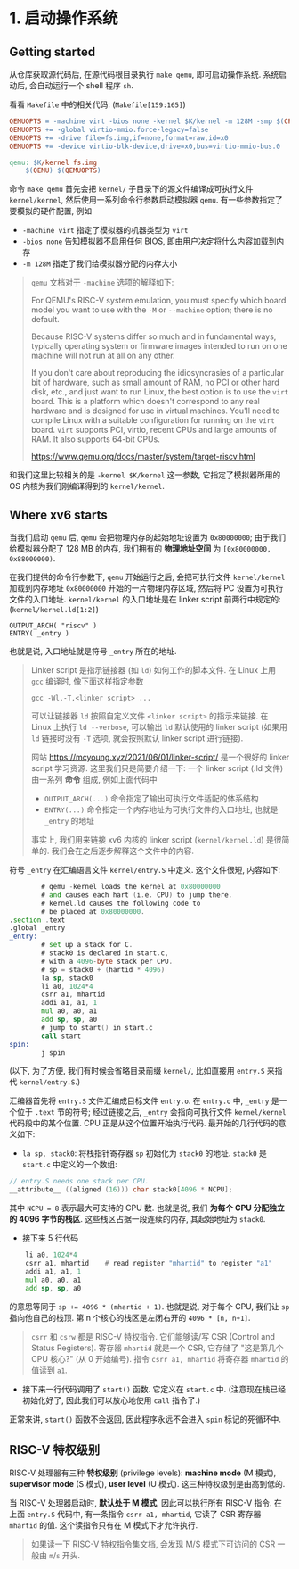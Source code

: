 # 1. 启动操作系统

## Getting started

从仓库获取源代码后, 在源代码根目录执行 `make qemu`, 即可启动操作系统. 系统启动后, 会自动运行一个 shell 程序 `sh`. 

看看 `Makefile` 中的相关代码: (`Makefile[159:165]`)

```makefile
QEMUOPTS = -machine virt -bios none -kernel $K/kernel -m 128M -smp $(CPUS) -nographic
QEMUOPTS += -global virtio-mmio.force-legacy=false
QEMUOPTS += -drive file=fs.img,if=none,format=raw,id=x0
QEMUOPTS += -device virtio-blk-device,drive=x0,bus=virtio-mmio-bus.0

qemu: $K/kernel fs.img
	$(QEMU) $(QEMUOPTS)
```

命令 `make qemu` 首先会把 `kernel/` 子目录下的源文件编译成可执行文件 `kernel/kernel`, 然后使用一系列命令行参数启动模拟器 `qemu`. 有一些参数指定了要模拟的硬件配置, 例如
* `-machine virt` 指定了模拟器的机器类型为 `virt` 
* `-bios none` 告知模拟器不启用任何 BIOS, 即由用户决定将什么内容加载到内存
* `-m 128M` 指定了我们给模拟器分配的内存大小 

> `qemu` 文档对于 `-machine` 选项的解释如下: 
>
> For QEMU's RISC-V system emulation, you must specify which board model you want to use with the `-M` or `--machine` option; there is no default.
>
> Because RISC-V systems differ so much and in fundamental ways, typically operating system or firmware images intended to run on one machine will not run at all on any other. 
>
> If you don't care about reproducing the idiosyncrasies of a particular bit of hardware, such as small amount of RAM, no PCI or other hard disk, etc., and just want to run Linux, the best option is to use the `virt` board. This is a platform which doesn't correspond to any real hardware and is designed for use in virtual machines. You'll need to compile Linux with a suitable configuration for running on the `virt` board. `virt` supports PCI, virtio, recent CPUs and large amounts of RAM. It also supports 64-bit CPUs.
>
> https://www.qemu.org/docs/master/system/target-riscv.html
>

和我们这里比较相关的是 `-kernel $K/kernel` 这一参数, 它指定了模拟器所用的 OS 内核为我们刚编译得到的 `kernel/kernel`.

## Where xv6 starts

当我们启动 `qemu` 后, `qemu` 会把物理内存的起始地址设置为 `0x80000000`; 由于我们给模拟器分配了 128 MB 的内存, 我们拥有的 **物理地址空间** 为 `[0x80000000, 0x88000000)`. 

在我们提供的命令行参数下, `qemu` 开始运行之后, 会把可执行文件 `kernel/kernel` 加载到内存地址 `0x80000000` 开始的一片物理内存区域, 然后将 PC 设置为可执行文件的入口地址. `kernel/kernel` 的入口地址是在 linker script 前两行中规定的: (`kernel/kernel.ld[1:2]`)

```
OUTPUT_ARCH( "riscv" )
ENTRY( _entry )
```

也就是说, 入口地址就是符号 `_entry` 所在的地址.

> Linker script 是指示链接器 (如 `ld`) 如何工作的脚本文件. 在 Linux 上用 `gcc` 编译时, 像下面这样指定参数
> ```
> gcc -Wl,-T,<linker script> ...
> ```
> 可以让链接器 `ld` 按照自定义文件 `<linker script>` 的指示来链接. 在 Linux 上执行 `ld --verbose`, 可以输出 `ld` 默认使用的 linker script (如果用 `ld` 链接时没有 `-T` 选项, 就会按照默认 linker script 进行链接).
>
> 网站 https://mcyoung.xyz/2021/06/01/linker-script/ 是一个很好的 linker script 学习资源. 这里我们只是简要介绍一下: 一个 linker script (.ld 文件) 由一系列 **命令** 组成, 例如上面代码中 
> * `OUTPUT_ARCH(...)` 命令指定了输出可执行文件适配的体系结构 
> * `ENTRY(...)` 命令指定一个内存地址为可执行文件的入口地址, 也就是 `_entry` 的地址
> 
> 事实上, 我们用来链接 xv6 内核的 linker script (`kernel/kernel.ld`) 是很简单的. 我们会在之后逐步解释这个文件中的内容.

符号 `_entry` 在汇编语言文件 `kernel/entry.S` 中定义. 这个文件很短, 内容如下:

```asm
        # qemu -kernel loads the kernel at 0x80000000
        # and causes each hart (i.e. CPU) to jump there.
        # kernel.ld causes the following code to
        # be placed at 0x80000000.
.section .text
.global _entry
_entry:
        # set up a stack for C.
        # stack0 is declared in start.c,
        # with a 4096-byte stack per CPU.
        # sp = stack0 + (hartid * 4096)
        la sp, stack0
        li a0, 1024*4
        csrr a1, mhartid
        addi a1, a1, 1
        mul a0, a0, a1
        add sp, sp, a0
        # jump to start() in start.c
        call start
spin:
        j spin
```

(以下, 为了方便, 我们有时候会省略目录前缀 `kernel/`, 比如直接用 `entry.S` 来指代 `kernel/entry.S`.) 

汇编器首先将 `entry.S` 文件汇编成目标文件 `entry.o`. 在 `entry.o` 中, `_entry` 是一个位于 `.text` 节的符号; 经过链接之后, `_entry` 会指向可执行文件 `kernel/kernel` 代码段中的某个位置. CPU 正是从这个位置开始执行代码. 最开始的几行代码的意义如下:

* `la sp, stack0`: 将栈指针寄存器 `sp` 初始化为 `stack0` 的地址. `stack0` 是 `start.c` 中定义的一个数组:
```c
// entry.S needs one stack per CPU.
__attribute__ ((aligned (16))) char stack0[4096 * NCPU];
``` 
其中 `NCPU = 8` 表示最大可支持的 CPU 数. 也就是说, 我们 **为每个 CPU 分配独立的 4096 字节的栈区**. 这些栈区占据一段连续的内存, 其起始地址为 `stack0`.
* 接下来 5 行代码
```asm
    li a0, 1024*4
    csrr a1, mhartid	# read register "mhartid" to register "a1"
    addi a1, a1, 1
    mul a0, a0, a1
    add sp, sp, a0
```
的意思等同于 `sp += 4096 * (mhartid + 1)`. 也就是说, 对于每个 CPU, 我们让 `sp` 指向他自己的栈顶. 第 n 个核心的栈区是左闭右开的 `4096 * [n, n+1]`.
> `csrr` 和 `csrw` 都是 RISC-V 特权指令. 它们能够读/写 CSR (Control and Status Registers). 寄存器 `mhartid` 就是一个 CSR, 它存储了 "这是第几个 CPU 核心?" (从 0 开始编号). 指令 `csrr a1, mhartid` 将寄存器 `mhartid` 的值读到 `a1`. 
>

* 接下来一行代码调用了 `start()` 函数. 它定义在 `start.c` 中. (注意现在栈已经初始化好了, 因此我们可以放心地使用 `call` 指令了.)

正常来讲, `start()` 函数不会返回, 因此程序永远不会进入 `spin` 标记的死循环中.


## RISC-V 特权级别

RISC-V 处理器有三种 **特权级别** (privilege levels): **machine mode** (M 模式), **supervisor mode** (S 模式), **user level** (U 模式). 这三种特权级别是由高到低的. 

当 RISC-V 处理器启动时, **默认处于 M 模式**, 因此可以执行所有 RISC-V 指令. 在上面 `entry.S` 代码中, 有一条指令 `csrr a1, mhartid`, 它读了 CSR 寄存器 `mhartid` 的值. 这个读指令只有在 M 模式下才允许执行. 

> 如果读一下 RISC-V 特权指令集文档, 会发现 M/S 模式下可访问的 CSR 一般由 `m`/`s` 开头.

